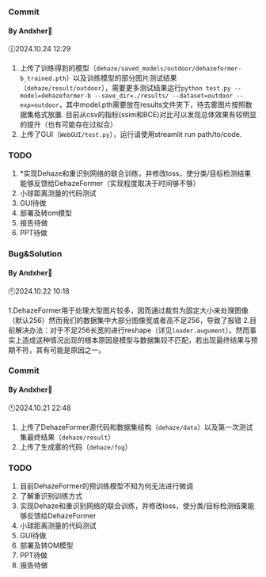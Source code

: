### Commit
#### By Andxher🐸
🕧2024.10.24 12:29

1. 上传了训练得到的模型（`dehaze/saved_models/outdoor/dehazeformer-b_trained.pth`）以及训练模型的部分图片测试结果（`dehaze/result/outdoor`），需要更多测试结果运行`python test.py --model=dehazeformer-b --save_dir=./results/ --dataset=outdoor --exp=outdoor`，其中model.pth需要放在results文件夹下，待去雾图片按照数据集格式放置. 目前从csv的指标(ssim和BCE)对比可以发现总体效果有较明显的提升（也有可能存在过拟合）
2. 上传了GUI（`WebGUI/test.py`），运行请使用streamlit run path/to/code.

### TODO
1. *实现Dehaze和重识别网络的联合训练，并修改loss，使分类/目标检测结果能够反馈给DehazeFormer（实现程度取决于时间够不够）
2. 小球距离测量的代码测试
3. GUI待做
4. 部署及转om模型
5. 报告待做
6. PPT待做

### Bug&Solution
#### By Andxher🐸
🕙2024.10.22 10:18

1.DehazeFormer用于处理大型图片较多，因而通过裁剪为固定大小来处理图像（默认256）然而我们的数据集中大部分图像宽或者高不足256，导致了报错
2.目前解决办法：对于不足256长宽的进行reshape（详见`loader.augument`）。然而事实上造成这种情况出现的根本原因是模型与数据集较不匹配，若出现最终结果与预期不符，其有可能是原因之一。

### Commit
#### By Andxher🐸
🕚2024.10.21 22:48

1. 上传了DehazeFormer源代码和数据集结构（`dehaze/data`）以及第一次测试集最终结果（`dehaze/result`）
2. 上传了生成雾的代码（`dehaze/fog`）

### TODO
1. 目前DehazeFormer的预训练模型不知为何无法进行微调
2. 了解重识别训练方式
3. 实现Dehaze和重识别网络的联合训练，并修改loss，使分类/目标检测结果能够反馈给DehazeFormer
4. 小球距离测量的代码测试
5. GUI待做
6. 部署及转OM模型
7. PPT待做
8. 报告待做



